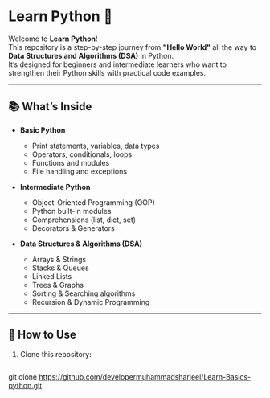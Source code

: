 # Learn Python 🐍

Welcome to **Learn Python**!  
This repository is a step-by-step journey from **"Hello World"** all the way to **Data Structures and Algorithms (DSA)** in Python.  
It’s designed for beginners and intermediate learners who want to strengthen their Python skills with practical code examples.

---

## 📚 What’s Inside
- **Basic Python**  
  - Print statements, variables, data types  
  - Operators, conditionals, loops  
  - Functions and modules  
  - File handling and exceptions  

- **Intermediate Python**  
  - Object-Oriented Programming (OOP)  
  - Python built-in modules  
  - Comprehensions (list, dict, set)  
  - Decorators & Generators  

- **Data Structures & Algorithms (DSA)**  
  - Arrays & Strings  
  - Stacks & Queues  
  - Linked Lists  
  - Trees & Graphs  
  - Sorting & Searching algorithms  
  - Recursion & Dynamic Programming  

---

## 🚀 How to Use
1. Clone this repository:
   ```bash
  git clone https://github.com/developermuhammadsharjeel/Learn-Basics-python.git
